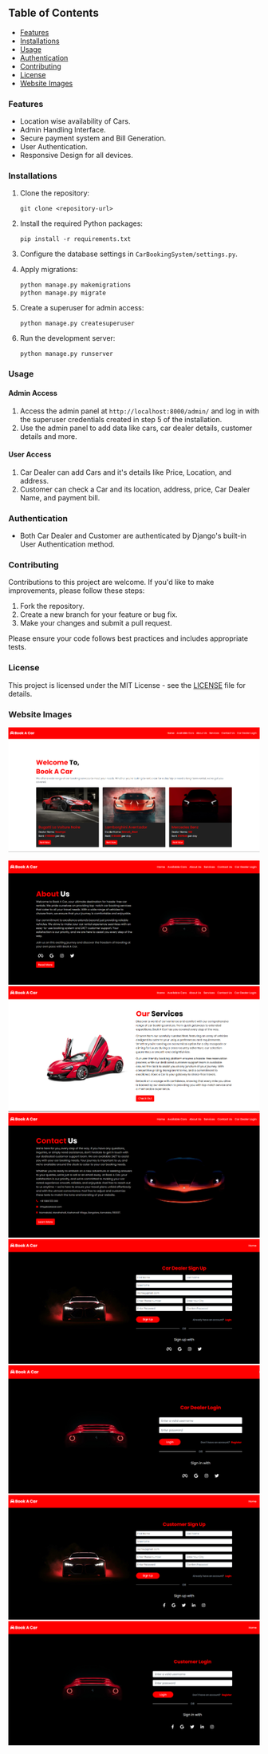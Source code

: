 ## Table of Contents

* [Features](#features)
* [Installations](#installations)
* [Usage](#usage)
* [Authentication](#authentication)
* [Contributing](#contributing)
* [License](#license)
* [Website Images](#websiteimages)

### Features

* Location wise availability of Cars.
* Admin Handling lnterface.
* Secure payment system and Bill Generation.
* User Authentication.
* Responsive Design for all devices.

### Installations

1. Clone the repository:

   ```shell
   git clone <repository-url>
   ```
2. Install the required Python packages:

   ```shell
   pip install -r requirements.txt
   ```
3. Configure the database settings in `CarBookingSystem/settings.py`.
4. Apply migrations:

   ```shell
   python manage.py makemigrations
   python manage.py migrate
   ```
5. Create a superuser for admin access:

   ```shell
   python manage.py createsuperuser
   ```
6. Run the development server:

   ```shell
   python manage.py runserver
   ```

### Usage

#### Admin Access

1. Access the admin panel at `http://localhost:8000/admin/` and log in with the superuser credentials created in step 5 of the installation.
2. Use the admin panel to add data like cars, car dealer details, customer details and more.

#### User Access

1. Car Dealer can add Cars and it's details like Price, Location, and address.
2. Customer can check a Car and its location, address, price, Car Dealer Name, and payment bill.

### Authentication

* Both Car Dealer and Customer are authenticated by Django's built-in User Authentication method.


### Contributing

Contributions to this project are welcome. If you'd like to make improvements, please follow these steps:

1. Fork the repository.
2. Create a new branch for your feature or bug fix.
3. Make your changes and submit a pull request.

Please ensure your code follows best practices and includes appropriate tests.

### License

This project is licensed under the MIT License - see the [LICENSE](LICENSE) file for details.

### Website Images

![1699734715136](image/README/1699734715136.png)

![1699734759653](image/README/1699734759653.png)![1699734767073](image/README/1699734767073.png)![1699734774563](image/README/1699734774563.png)![1699734800057](image/README/1699734800057.png)![1699734805835](image/README/1699734805835.png)![1699734810685](image/README/1699734810685.png)![1699734815086](image/README/1699734815086.png)
